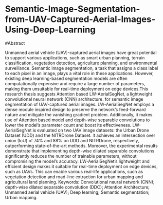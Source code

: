# Semantic-Image-Segmentation-from-UAV-Captured-Aerial-Images-Using-Deep-Learning

#Abstract


Unmanned aerial vehicle (UAV)-captured aerial images have great potential to support
various applications, such as smart urban planning, terrain classification, vegetation
detection, agriculture planning, and environmental surveillance. Semantic image
segmentation, a task that assigns a class label to each pixel in an image, plays a vital
role in these applications. However, existing deep learning-based segmentation models are
often computationally expensive and require a large number of parameters, making them
unsuitable for real-time deployment on edge devices.This research thesis suggests Attention
based LW-AerialSegNet, a lightweight convolutional neural network (CNN) architecture.
for semantic image segmentation of UAV-captured aerial images. LW-AerialSegNet
employs a dense module inspired design to preserve the network’s feed-forward nature and
mitigate the vanishing gradient problem. Additionally, it makes use of Attention based
model and depth-wise separable convolutions to lower the model’s parameter count and
boost its effectiveness. LW-AerialSegNet is evaluated on two UAV image datasets: the
Urban Drone Dataset (UDD) and the NITRDrone Dataset. It achieves an intersection
over union (IoU) of 74% and 88% on UDD and NITRDrone, respectively, outperforming
state-of-the-art methods. Moreover, the experimental results demonstrate that implementing
depth-wise dilated separable convolutions significantly reduces the number of trainable
parameters, without compromising the model’s accuracy. LW-AerialSegNet’s lightweight
and efficient design makes it suitable for real-time deployment on edge devices, such as
UAVs. This can enable various real-life applications, such as vegetation detection and
road-line extraction for urban mapping and agricultural land planning.
Keywords: Convolutional neural network (CNN); depth-wise dilated separable
convolution (DDC); Attention Architecture; Unmanned aerial vehicle (UAV); Deep
learning; Semantic segmentation; Urban mapping.
